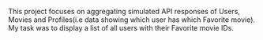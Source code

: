 This project focuses on aggregating simulated API responses of Users, Movies and Profiles(i.e data showing which user has which Favorite movie). My task was to display a list of all users with their Favorite movie IDs.
